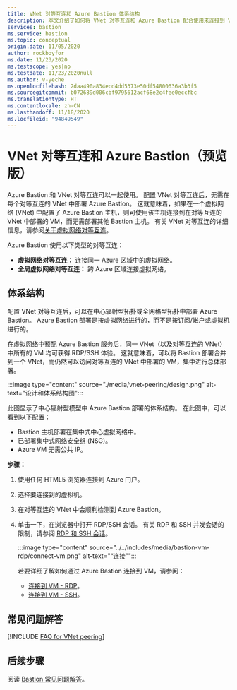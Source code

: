 ```yaml
---
title: VNet 对等互连和 Azure Bastion 体系结构
description: 本文介绍了如何将 VNet 对等互连和 Azure Bastion 配合使用来连接到 VM。
services: bastion
ms.service: bastion
ms.topic: conceptual
origin.date: 11/05/2020
author: rockboyfor
ms.date: 11/23/2020
ms.testscope: yes|no
ms.testdate: 11/23/2020null
ms.author: v-yeche
ms.openlocfilehash: 2daa490a834ecd4dd5373e50df54800636a3b3f5
ms.sourcegitcommit: b072689d006cbf9795612acf68e2c4fee0eccfbc
ms.translationtype: HT
ms.contentlocale: zh-CN
ms.lasthandoff: 11/18/2020
ms.locfileid: "94849549"
---
```

# <a name="vnet-peering-and-azure-bastion-preview"></a>VNet 对等互连和 Azure Bastion（预览版）

Azure Bastion 和 VNet 对等互连可以一起使用。 配置 VNet 对等互连后，无需在每个对等互连的 VNet 中部署 Azure Bastion。 这就意味着，如果在一个虚拟网络 (VNet) 中配置了 Azure Bastion 主机，则可使用该主机连接到在对等互连的 VNet 中部署的 VM，而无需部署其他 Bastion 主机。 有关 VNet 对等互连的详细信息，请参阅[关于虚拟网络对等互连](../virtual-network/virtual-network-peering-overview.md)。

Azure Bastion 使用以下类型的对等互连：

* **虚拟网络对等互连：** 连接同一 Azure 区域中的虚拟网络。
* **全局虚拟网络对等互连：** 跨 Azure 区域连接虚拟网络。

## <a name="architecture"></a>体系结构

配置 VNet 对等互连后，可以在中心辐射型拓扑或全网格型拓扑中部署 Azure Bastion。 Azure Bastion 部署是按虚拟网络进行的，而不是按订阅/帐户或虚拟机进行的。

在虚拟网络中预配 Azure Bastion 服务后，同一 VNet（以及对等互连的 VNet）中所有的 VM 均可获得 RDP/SSH 体验。 这就意味着，可以将 Bastion 部署合并到一个 VNet，而仍然可以访问对等互连的 VNet 中部署的 VM，集中进行总体部署。

:::image type="content" source="./media/vnet-peering/design.png" alt-text="设计和体系结构图":::

此图显示了中心辐射型模型中 Azure Bastion 部署的体系结构。 在此图中，可以看到以下配置：

* Bastion 主机部署在集中式中心虚拟网络中。
* 已部署集中式网络安全组 (NSG)。
* Azure VM 无需公共 IP。

**步骤：**

1. 使用任何 HTML5 浏览器连接到 Azure 门户。
1. 选择要连接到的虚拟机。
1. 在对等互连的 VNet 中会顺利检测到 Azure Bastion。
1. 单击一下，在浏览器中打开 RDP/SSH 会话。 有关 RDP 和 SSH 并发会话的限制，请参阅 [RDP 和 SSH 会话](bastion-faq.md#limits)。

    :::image type="content" source="../../includes/media/bastion-vm-rdp/connect-vm.png" alt-text="“连接”":::

    若要详细了解如何通过 Azure Bastion 连接到 VM，请参阅：

    * [连接到 VM - RDP](bastion-connect-vm-rdp.md)。
    * [连接到 VM - SSH](bastion-connect-vm-ssh.md)。

## <a name="faq"></a>常见问题解答

[!INCLUDE [FAQ for VNet peering](../../includes/bastion-faq-peering-include.md)]

## <a name="next-steps"></a>后续步骤

阅读 [Bastion 常见问题解答](bastion-faq.md)。

<!-- Update_Description: new article about vnet peering -->
<!--NEW.date: 11/23/2020-->